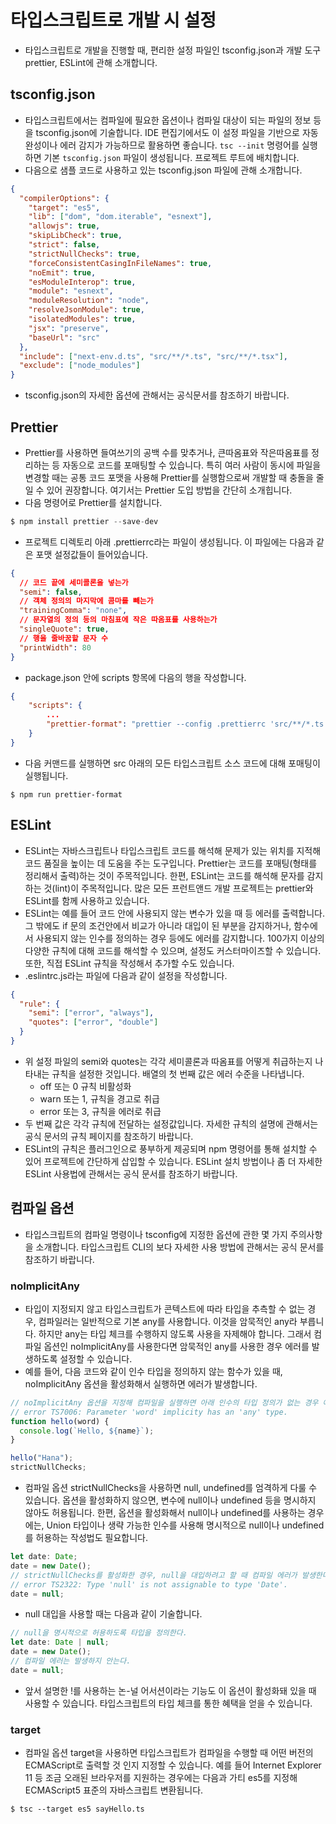 # 타입스크립트로 개발 시 설정

- 타입스크립트로 개발을 진행할 때, 편리한 설정 파일인 tsconfig.json과 개발 도구 prettier, ESLint에 관해 소개합니다.

## tsconfig.json

- 타입스크립트에서는 컴파일에 필요한 옵션이나 컴파일 대상이 되는 파일의 정보 등을 tsconfig.json에 기술합니다. IDE 편집기에서도 이 설정 파일을 기반으로 자동 완성이나 에러 감지가 가능하므로 활용하면 좋습니다. `tsc --init` 명령어를 실행하면 기본 `tsconfig.json` 파일이 생성됩니다. 프로젝트 루트에 배치합니다.
- 다음으로 샘플 코드로 사용하고 있는 tsconfig.json 파일에 관해 소개합니다.

```json
{
  "compilerOptions": {
    "target": "es5",
    "lib": ["dom", "dom.iterable", "esnext"],
    "allowjs": true,
    "skipLibCheck": true,
    "strict": false,
    "strictNullChecks": true,
    "forceConsistentCasingInFileNames": true,
    "noEmit": true,
    "esModuleInterop": true,
    "module": "esnext",
    "moduleResolution": "node",
    "resolveJsonModule": true,
    "isolatedModules": true,
    "jsx": "preserve",
    "baseUrl": "src"
  },
  "include": ["next-env.d.ts", "src/**/*.ts", "src/**/*.tsx"],
  "exclude": ["node_modules"]
}
```

- tsconfig.json의 자세한 옵션에 관해서는 공식문서를 참조하기 바랍니다.

## Prettier

- Prettier를 사용하면 들여쓰기의 공백 수를 맞추거나, 큰따옴표와 작은따옴표를 정리하는 등 자동으로 코드를 포매팅할 수 있습니다. 특히 여러 사람이 동시에 파일을 변경할 때는 공통 코드 포맷을 사용해 Prettier를 실행함으로써 개발할 때 충돌을 줄일 수 있어 권장합니다. 여기서는 Prettier 도입 방법을 간단히 소개힙니다.
- 다음 명령어로 Prettier를 설치합니다.

```javascript
$ npm install prettier --save-dev
```

- 프로젝트 디렉토리 아래 .prettierrc라는 파일이 생성됩니다. 이 파일에는 다음과 같은 포맷 설정값들이 들어있습니다.

```json
{
  // 코드 끝에 세미콜론을 넣는가
  "semi": false,
  // 객체 정의의 마지막에 콤마를 빼는가
  "trainingComma": "none",
  // 문자열의 정의 등의 마침표에 작은 따옴표를 사용하는가
  "singleQuote": true,
  // 행을 줄바꿈할 문자 수
  "printWidth": 80
}
```

- package.json 안에 scripts 항목에 다음의 행을 작성합니다.

```json
{
    "scripts": {
        ...
        "prettier-format": "prettier --config .prettierrc 'src/**/*.ts' --write"
    }
}
```

- 다음 커맨드를 실행하면 src 아래의 모든 타입스크립트 소스 코드에 대해 포매팅이 실행됩니다.

```
$ npm run prettier-format
```

## ESLint

- ESLint는 자바스크립트나 타입스크립트 코드를 해석해 문제가 있는 위치를 지적해 코드 품질을 높이는 데 도움을 주는 도구입니다. Prettier는 코드를 포매팅(형태를 정리해서 출력)하는 것이 주목적입니다. 한편, ESLint는 코드를 해석해 문자를 감지하는 것(lint)이 주목적입니다. 많은 모든 프런트앤드 개발 프로젝트는 prettier와 ESLint를 함께 사용하고 있습니다.
- ESLint는 예를 들어 코드 안에 사용되지 않는 변수가 있을 때 등 에러를 출력합니다. 그 밖에도 if 문의 조건안에서 비교가 아니라 대입이 된 부분을 감지하거나, 함수에서 사용되지 않는 인수를 정의하는 경우 등에도 에러를 감지합니다. 100가지 이상의 다양한 규칙에 대해 코드를 해석할 수 있으며, 설정도 커스터마이즈할 수 있습니다. 또한, 직접 ESLint 규칙을 작성해서 추가할 수도 있습니다.
- .eslintrc.js라는 파일에 다음과 같이 설정을 작성합니다.

```json
{
  "rule": {
    "semi": ["error", "always"],
    "quotes": ["error", "double"]
  }
}
```

- 위 설정 파일의 semi와 quotes는 각각 세미콜론과 따옴표를 어떻게 취급하는지 나타내는 규칙을 설정한 것입니다. 배열의 첫 번째 값은 에러 수준을 나타냅니다.
  - off 또는 0 규칙 비활성화
  - warn 또는 1, 규칙을 경고로 취급
  - error 또는 3, 규칙을 에러로 취급
- 두 번째 값은 각각 규칙에 전달하는 설정값입니다. 자세한 규칙의 설명에 관해서는 공식 문서의 규칙 페이지를 참조하기 바랍니다.
- ESLint의 규칙은 플러그인으로 풍부하게 제공되며 npm 명령어를 통해 설치할 수 있어 프로젝트에 간단하게 삽입할 수 있습니다. ESLint 설치 방법이나 좀 더 자세한 ESLint 사용법에 관해서는 공식 문서를 참조하기 바랍니다.

## 컴파일 옵션

- 타입스크립트의 컴파일 명령이나 tsconfig에 지정한 옵션에 관한 몇 가지 주의사항을 소개합니다. 타입스크립트 CLI의 보다 자세한 사용 방법에 관해서는 공식 문서를 참조하기 바랍니다.

### noImplicitAny

- 타입이 지정되지 않고 타입스크립트가 콘텍스트에 따라 타입을 추측할 수 없는 경우, 컴파일러는 일반적으로 기본 any를 사용합니다. 이것을 암묵적인 any라 부릅니다. 하지만 any는 타입 체크를 수행하지 않도록 사용을 자제해야 합니다. 그래서 컴파일 옵션인 noImplicitAny를 사용한다면 암묵적인 any를 사용한 경우 에러를 발생하도록 설정할 수 있습니다.
- 예를 들어, 다음 코드와 같이 인수 타입을 정의하지 않는 함수가 있을 때, noImplicitAny 옵션을 활성화해서 실행하면 에러가 발생합니다.

```javascript
// noImplicitAny 옵션을 지정해 컴파일을 실행하면 아래 인수의 타입 정의가 없는 경우 에러가 된다.
// error TS7006: Parameter 'word' implicity has an 'any' type.
function hello(word) {
  console.log(`Hello, ${name}`);
}

hello("Hana");
strictNullChecks;
```

- 컴파일 옵션 strictNullChecks을 사용하면 null, undefined를 엄격하게 다룰 수 있습니다. 옵션을 활성화하지 않으면, 변수에 null이나 undefined 등을 명시하지 않아도 허용됩니다. 한편, 옵션을 활성화해서 null이나 undefined를 사용하는 경우에는, Union 타입이나 생략 가능한 인수를 사용해 명시적으로 null이나 undefined를 허용하는 작성법도 필요합니다.

```javascript
let date: Date;
date = new Date();
// strictNullChecks를 활성화한 경우, null을 대입하려고 할 때 컴파일 에러가 발생한다.
// error TS2322: Type 'null' is not assignable to type 'Date'.
date = null;
```

- null 대입을 사용할 때는 다음과 같이 기술합니다.

```javascript
// null을 명시적으로 허용하도록 타입을 정의한다.
let date: Date | null;
date = new Date();
// 컴파일 에러는 발생하지 안는다.
date = null;
```

- 앞서 설명한 !를 사용하는 논-널 어서션이라는 기능도 이 옵션이 활성화돼 있을 때 사용할 수 있습니다. 타입스크립트의 타입 체크를 통한 혜택을 얻을 수 있습니다.

### target

- 컴파일 옵션 target을 사용하면 타입스크립트가 컴파일을 수행할 때 어떤 버전의 ECMAScript로 출력할 것 인지 지정할 수 있습니다. 예를 들어 Internet Explorer 11 등 조금 오래된 브라우저를 지원하는 경우에는 다음과 가티 es5를 지정해 ECMAScript5 표준의 자바스크립트 변환됩니다.

```
$ tsc --target es5 sayHello.ts
```
